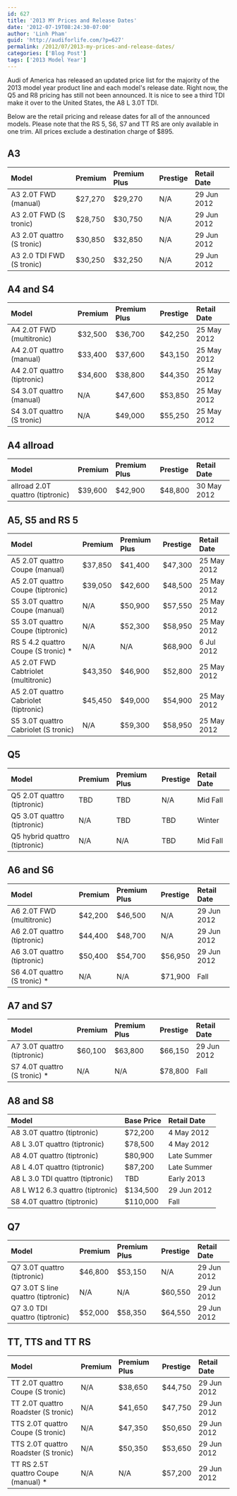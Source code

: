 ```yaml
---
id: 627
title: '2013 MY Prices and Release Dates'
date: '2012-07-19T08:24:30-07:00'
author: 'Linh Pham'
guid: 'http://audiforlife.com/?p=627'
permalink: /2012/07/2013-my-prices-and-release-dates/
categories: ['Blog Post']
tags: ['2013 Model Year']
---
```


Audi of America has released an updated price list for the majority of the 2013 model year product line and each model's release date. Right now, the Q5 and R8 pricing has still not been announced. It is nice to see a third TDI make it over to the United States, the A8 L 3.0T TDI.

Below are the retail pricing and release dates for all of the announced models. Please note that the RS 5, S6, S7 and TT RS are only available in one trim. All prices exclude a destination charge of $895.

## A3

| Model | Premium | Premium Plus | Prestige | Retail Date |
| :---- | :------ | :----------- | :------- | :---------- |
| A3 2.0T FWD (manual) | $27,270 | $29,270 | N/A | 29 Jun 2012 |
| A3 2.0T FWD (S tronic) | $28,750 | $30,750 | N/A | 29 Jun 2012 |
| A3 2.0T quattro (S tronic) | $30,850 | $32,850 | N/A | 29 Jun 2012 |
| A3 2.0 TDI FWD (S tronic) | $30,250 | $32,250 | N/A | 29 Jun 2012 |

## A4 and S4

| Model | Premium | Premium Plus | Prestige | Retail Date |
| :---- | :------ | :----------- | :------- | :---------- |
| A4 2.0T FWD (multitronic) | $32,500 | $36,700 | $42,250 | 25 May 2012 |
| A4 2.0T quattro (manual) | $33,400 | $37,600 | $43,150 | 25 May 2012 |
| A4 2.0T quattro (tiptronic) | $34,600 | $38,800 | $44,350 | 25 May 2012 |
| S4 3.0T quattro (manual) | N/A | $47,600 | $53,850 | 25 May 2012 |
| S4 3.0T quattro (S tronic) | N/A | $49,000 | $55,250 | 25 May 2012 |

## A4 allroad

| Model | Premium | Premium Plus | Prestige | Retail Date |
| :---- | :------ | :----------- | :------- | :---------- |
| allroad 2.0T quattro (tiptronic) | $39,600 | $42,900 | $48,800 | 30 May 2012 |

## A5, S5 and RS 5

| Model | Premium | Premium Plus | Prestige | Retail Date |
| :---- | :------ | :----------- | :------- | :---------- |
| A5 2.0T quattro Coupe (manual) | $37,850 | $41,400 | $47,300 | 25 May 2012 |
| A5 2.0T quattro Coupe (tiptronic) | $39,050 | $42,600 | $48,500 | 25 May 2012 |
| S5 3.0T quattro Coupe (manual) | N/A | $50,900 | $57,550 | 25 May 2012 |
| S5 3.0T quattro Coupe (tiptronic) | N/A | $52,300 | $58,950 | 25 May 2012 |
| RS 5 4.2 quattro Coupe (S tronic) * | N/A | N/A | $68,900 | 6 Jul 2012 |
| A5 2.0T FWD Cabtriolet (multitronic) | $43,350 | $46,900 | $52,800 | 25 May 2012 |
| A5 2.0T quattro Cabriolet (tiptronic) | $45,450 | $49,000 | $54,900 | 25 May 2012 |
| S5 3.0T quattro Cabriolet (S tronic) | N/A | $59,300 | $58,950 | 25 May 2012 |

## Q5

| Model | Premium | Premium Plus | Prestige | Retail Date |
| :---- | :------ | :----------- | :------- | :---------- |
| Q5 2.0T quattro (tiptronic) | TBD | TBD | N/A | Mid Fall |
| Q5 3.0T quattro (tiptronic) | N/A | TBD | TBD | Winter |
| Q5 hybrid quattro (tiptronic) | N/A | N/A | TBD | Mid Fall |

## A6 and S6

| Model | Premium | Premium Plus | Prestige | Retail Date |
| :---- | :------ | :----------- | :------- | :---------- |
| A6 2.0T FWD (multitronic) | $42,200 | $46,500 | N/A | 29 Jun 2012 |
| A6 2.0T quattro (tiptronic) | $44,400 | $48,700 | N/A | 29 Jun 2012 |
| A6 3.0T quattro (tiptronic) | $50,400 | $54,700 | $56,950 | 29 Jun 2012 |
| S6 4.0T quattro (S tronic) * | N/A | N/A | $71,900 | Fall |

## A7 and S7

| Model | Premium | Premium Plus | Prestige | Retail Date |
| :---- | :------ | :----------- | :------- | :---------- |
| A7 3.0T quattro (tiptronic) | $60,100 | $63,800 | $66,150 | 29 Jun 2012 |
| S7 4.0T quattro (S tronic) * | N/A | N/A | $78,800 | Fall |

## A8 and S8

| Model | Base Price | Retail Date |
| :---- | :------ | :----------- |
| A8 3.0T quattro (tiptronic) | $72,200 | 4 May 2012 |
| A8 L 3.0T quattro (tiptronic) | $78,500 | 4 May 2012 |
| A8 4.0T quattro (tiptronic) | $80,900 | Late Summer |
| A8 L 4.0T quattro (tiptronic) | $87,200 | Late Summer |
| A8 L 3.0 TDI quattro (tiptronic) | TBD | Early 2013 |
| A8 L W12 6.3 quattro (tiptronic) | $134,500 | 29 Jun 2012 |
| S8 4.0T quattro (tiptronic) | $110,000 | Fall |

## Q7

| Model | Premium | Premium Plus | Prestige | Retail Date |
| :---- | :------ | :----------- | :------- | :---------- |
| Q7 3.0T quattro (tiptronic) | $46,800 | $53,150 | N/A | 29 Jun 2012 |
| Q7 3.0T S line quattro (tiptronic) | N/A | N/A | $60,550 | 29 Jun 2012 |
| Q7 3.0 TDI quattro (tiptronic) | $52,000 | $58,350 | $64,550 | 29 Jun 2012 |

## TT, TTS and TT RS

| Model | Premium | Premium Plus | Prestige | Retail Date |
| :---- | :------ | :----------- | :------- | :---------- |
| TT 2.0T quattro Coupe (S tronic) | N/A | $38,650 | $44,750 | 29 Jun 2012 |
| TT 2.0T quattro Roadster (S tronic) | N/A | $41,650 | $47,750 | 29 Jun 2012 |
| TTS 2.0T quattro Coupe (S tronic) | N/A | $47,350 | $50,650 | 29 Jun 2012 |
| TTS 2.0T quattro Roadster (S tronic) | N/A | $50,350 | $53,650 | 29 Jun 2012 |
| TT RS 2.5T quattro Coupe (manual) * | N/A | N/A | $57,200 | 29 Jun 2012 |
